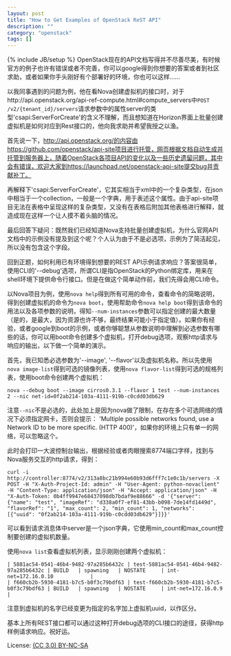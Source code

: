 ```yaml
---
layout: post
title: "How to Get Examples of OpenStack ReST API"
description: ""
category: "openstack"
tags: []
---
```

{% include JB/setup %}
OpenStack现在的API文档写得并不尽善尽美，有时候官方的例子也许有错误或者不完善，你可以google得到你想要的答案或者到社区求助，或者如果你手头刚好有个部署好的环境，你也可以这样……

以我同事遇到的问题为例，他在看Nova创建虚拟机的接口时，对于http://api.openstack.org/api-ref-compute.html#compute_servers中`POST /v2/{tenant_id}/servers`请求参数中的属性server的类型'csapi:ServerForCreate'的含义不理解，而且想知道在Horizon界面上批量创建虚拟机是如何对应到Rest接口的，他向我求助并希望我授之以渔。

首先说一下，http://api.openstack.org/的内容由https://github.com/openstack/api-site项目进行托管，网页根据文档自动生成并托管到服务器上，随着OpenStack各项目API的变化以及一些历史遗留问题，其中会有错误，欢迎大家到https://launchpad.net/openstack-api-site提交bug并贡献补丁。

再解释下'csapi:ServerForCreate'，它其实相当于xml中的一个复杂类型，在json中相当于一个collection，一般是一个字典，用于表述这个属性。由于api-site项目无法在表格中呈现这样的复杂类型，又没有在表格后附加其他表格进行解释，就造成现在这样一个让人摸不着头脑的情况。

最后回答下疑问：既然我们已经知道Nova支持批量创建虚拟机，为什么官网API文档中的示例没有提及到这个呢？个人认为由于不是必选项，示例为了简洁起见，所以没有包含这个字段。

回到正题，如何利用已有环境得到想要的REST API示例请求响应？答案很简单，使用CLI的'--debug'选项，所谓CLI是指OpenStack的Python绑定库，用来在shell环境下提供命令行接口。但是在做这个简单动作前，我们先得会用CLI命令。

以Nova项目为例，使用`nova help`得到所有可用的命令，查看命令的简略说明，得到创建虚拟机的命令为`nova boot`，使用帮助命令`nova help boot`得到该命令的用法以及各项参数的说明，得知`--num-instances`参数可以指定创建的最大数量（是的，是最大，因为资源也许不够，最终结果可能小于指定值）。如果你有经验，或者google到boot的示例，或者你够聪慧从参数说明中理解到必选参数有哪些的话，你可以用boot命令创建多个虚拟机，打开debug选项，观察http请求与响应的输出，以下做一个简单的演示。

首先，我已知悉必选参数为'--image', '--flavor'以及虚拟机名称。所以先使用`nova image-list`得到可选的镜像列表，使用`nova flavor-list`得到可选的规格列表，使用boot命令创建两个虚拟机：

    nova --debug boot --image cirros0.3.1 --flavor 1 test --num-instances 2 --nic net-id=0f2ab214-103a-4111-919b-c0cdd03db629

注意`--nic`不是必选的，此处加上是因为nova做了限制，在存在多个可选网络的情况下必须指定网卡，否则会提示： 'Multiple possible networks found, use a Network ID to be more specific. (HTTP 400)'，如果你的环境上只有单一的网络，可以忽略这个。

此时会打印一大波控制台输出，根据经验或者肉眼搜索8774端口字样，找到与Nova服务交互的http请求，得到：

    curl -i http://controller:8774/v2/313a8bc21b994e60b93d6fff7c1e0c1b/servers -X POST -H "X-Auth-Project-Id: admin" -H "User-Agent: python-novaclient" -H "Content-Type: application/json" -H "Accept: application/json" -H "X-Auth-Token: 0b4ff9947e68437098db7bdaf9e88666" -d '{"server": {"name": "test", "imageRef": "d338a0f7-ef81-43bb-b098-7de14fd1449d", "flavorRef": "1", "max_count": 2, "min_count": 1, "networks": [{"uuid": "0f2ab214-103a-4111-919b-c0cdd03db629"}]}}'

可以看到请求消息体中server是一个json字典，它使用min_count和max_count控制要创建的虚拟机数量。

使用`nova list`查看虚拟机列表，显示刚刚创建两个虚拟机：

    | 5881ac54-0541-46b4-9482-97a285b6432c | test-5881ac54-0541-46b4-9482-97a285b6432c | BUILD   | spawning   | NOSTATE     | int-net=172.16.0.10            |
    | f660cb2b-5930-4181-b7c5-b0f3c79bdf63 | test-f660cb2b-5930-4181-b7c5-b0f3c79bdf63 | BUILD   | spawning   | NOSTATE     | int-net=172.16.0.9             |

注意到虚拟机的名字已经变更为指定的名字加上虚拟机uuid，以作区分。

基本上所有REST接口都可以通过这种打开debug选项的CLI接口的途径，获得http样例请求响应。祝好运。

License: [(CC 3.0) BY-NC-SA](http://creativecommons.org/licenses/by-nc-sa/3.0/)
